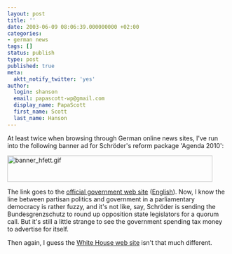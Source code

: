 ```yaml
---
layout: post
title: ''
date: 2003-06-09 08:06:39.000000000 +02:00
categories:
- german news
tags: []
status: publish
type: post
published: true
meta:
  aktt_notify_twitter: 'yes'
author:
  login: shanson
  email: papascott-wp@gmail.com
  display_name: PapaScott
  first_name: Scott
  last_name: Hanson
---
```

<p>At least twice when browsing through German online news sites, I've run into the following banner ad for Schröder's reform package 'Agenda 2010':</p>
<p><a href="http://www.bundesregierung.de/Themen-A-Z/-,9757/Agenda-2010.htm" title="Everyone's talking about Schröder's plans. _Here_ they are. Agenda 2010."><img alt="banner_hfett.gif" src="http://www.papascott.de/wordpress/wp-content/uploads/2003/06/banner_hfett.gif" width="468" height="60" border="0" /></a></p>
<p>The link goes to the <a href="http://www.bundesregierung.de">official government web site</a> (<a href="http://eng.bundesregierung.de/frameset/index.jsp">English</a>). Now, I know the line between partisan politics and government in a parliamentary democracy is rather fuzzy, and it's not like, say, Schröder is sending the Bundesgrenzschutz to round up opposition state legislators for a quorum call. But it's still a little strange to see the government spending tax money to advertise for  itself.</p>
<p>Then again, I guess the <a href="http://www.whitehouse.gov/">White House web site</a> isn't that much different.</p>
